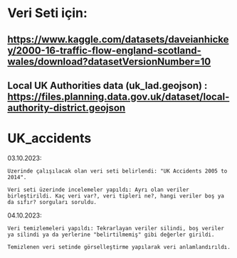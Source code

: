 # Veri Seti için:

## https://www.kaggle.com/datasets/daveianhickey/2000-16-traffic-flow-england-scotland-wales/download?datasetVersionNumber=10
## Local UK Authorities data (uk_lad.geojson) : https://files.planning.data.gov.uk/dataset/local-authority-district.geojson

# UK_accidents

03.10.2023:
    
    Üzerinde çalışılacak olan veri seti belirlendi: "UK Accidents 2005 to 2014". 

    Veri seti üzerinde incelemeler yapıldı: Ayrı olan veriler birleştirildi. Kaç veri var?, veri tipleri ne?, hangi veriler boş ya da sıfır? sorguları soruldu.

04.10.2023:
    
    Veri temizlemeleri yapıldı: Tekrarlayan veriler silindi, boş veriler ya silindi ya da yerlerine "belirtilmemiş" gibi değerler girildi.

    Temizlenen veri setinde görselleştirme yapılarak veri anlamlandırıldı.
     